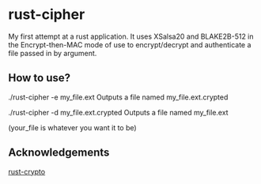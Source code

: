 # rust-cipher

My first attempt at a rust application.
It uses XSalsa20 and BLAKE2B-512 in the Encrypt-then-MAC mode of use to encrypt/decrypt and authenticate a file passed in by argument.

## How to use?

./rust-cipher -e my_file.ext
Outputs a file named my_file.ext.crypted

./rust-cipher -d my_file.ext.crypted
Outputs a file named my_file.ext

(your_file is whatever you want it to be)

## Acknowledgements
[rust-crypto](https://github.com/DaGenix/rust-crypto)
